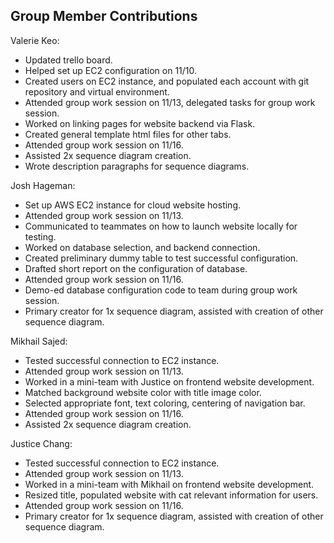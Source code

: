 ## Group Member Contributions
Valerie Keo: 
* Updated trello board. 
* Helped set up EC2 configuration on 11/10. 
* Created users on EC2 instance, and populated each account with git repository and virtual environment.
* Attended group work session on 11/13, delegated tasks for group work session.
* Worked on linking pages for website backend via Flask.
* Created general template html files for other tabs.
* Attended group work session on 11/16.
* Assisted 2x sequence diagram creation.
* Wrote description paragraphs for sequence diagrams.

Josh Hageman: 
* Set up AWS EC2 instance for cloud website hosting.
* Attended group work session on 11/13.
* Communicated to teammates on how to launch website locally for testing.
* Worked on database selection, and backend connection.
* Created preliminary dummy table to test successful configuration.
* Drafted short report on the configuration of database.
* Attended group work session on 11/16.
* Demo-ed database configuration code to team during group work session.
* Primary creator for 1x sequence diagram, assisted with creation of other sequence diagram.

Mikhail Sajed: 
* Tested successful connection to EC2 instance.
* Attended group work session on 11/13.
* Worked in a mini-team with Justice on frontend website development.
* Matched background website color with title image color.
* Selected appropriate font, text coloring, centering of navigation bar.
* Attended group work session on 11/16.
* Assisted 2x sequence diagram creation.

Justice Chang: 
* Tested successful connection to EC2 instance.
* Attended group work session on 11/13.
* Worked in a mini-team with Mikhail on frontend website development.
* Resized title, populated website with cat relevant information for users.
* Attended group work session on 11/16.
* Primary creator for 1x sequence diagram, assisted with creation of other sequence diagram.
